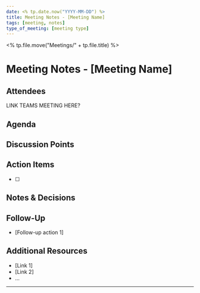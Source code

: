 ```yaml
---
date: <% tp.date.now("YYYY-MM-DD") %>
title: Meeting Notes - [Meeting Name]
tags: [meeting, notes]
type_of_meeting: [meeting type]
---
```


<% tp.file.move("Meetings/" + tp.file.title) %>

# Meeting Notes - [Meeting Name]


## Attendees

LINK TEAMS MEETING HERE?



## Agenda


## Discussion Points

## Action Items
- [ ] 

## Notes & Decisions

## Follow-Up
- [Follow-up action 1]

## Additional Resources
- [Link 1]
- [Link 2]
- ...

---
